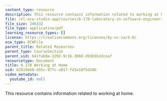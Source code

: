 ```yaml
---
content_type: resource
description: This resource contains information related to working at home.
file: /ol-ocw-studio-app/courses/6-170-laboratory-in-software-engineering-fall-2005/b2019eb8d55c97fca817fd3a10f5d34b_6_170_work_home.pdf
file_size: 246332
file_type: application/pdf
learning_resource_types: []
license: https://creativecommons.org/licenses/by-nc-sa/4.0/
ocw_type: OCWFile
parent_title: Related Resources
parent_type: CourseSection
parent_uid: b41fab8a-3292-9c16-308d-d93b5b1dceaf
resourcetype: Document
title: 6.170 Working at Home
uid: b2019eb8-d55c-97fc-a817-fd3a10f5d34b
video_metadata:
  youtube_id: null
---
```

This resource contains information related to working at home.